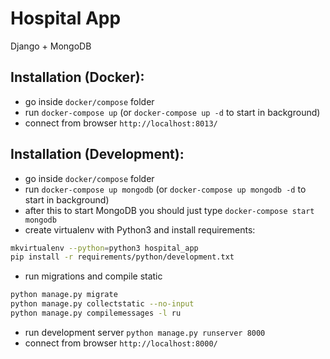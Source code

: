 # Hospital App

Django + MongoDB

## Installation (Docker):
 - go inside `docker/compose` folder
 - run `docker-compose up` (or `docker-compose up -d` to start in background)
 - connect from browser `http://localhost:8013/`

 
## Installation (Development):
 - go inside `docker/compose` folder
 - run `docker-compose up mongodb` (or `docker-compose up mongodb -d` to start in background)
 - after this to start MongoDB you should just type `docker-compose start mongodb`
 - create virtualenv with Python3 and install requirements:
 ```bash
 mkvirtualenv --python=python3 hospital_app
 pip install -r requirements/python/development.txt
 ```
 - run migrations and compile static
 ```bash
 python manage.py migrate
 python manage.py collectstatic --no-input
 python manage.py compilemessages -l ru
 ```
 - run development server `python manage.py runserver 8000`
 - connect from browser `http://localhost:8000/`
